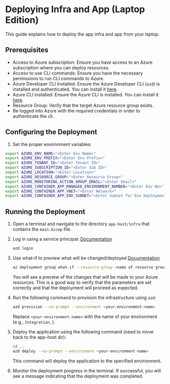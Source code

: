 # Deploying Infra and App (Laptop Edition)

This guide explains how to deploy the app infra and app from your laptop.

## Prerequisites
* Access to Azure subscription: Ensure you have access to an Azure subscription where you can deploy resources.
* Access to use CLI commands: Ensure you have the necessary permissions to run CLI commands to Azure.
* Azure Developer CLI Installed: Ensure the Azure Developer CLI (`azd`) is installed and authenticated. You can install it [here](https://learn.microsoft.com/en-us/azure/developer/azure-developer-cli/install-azd).
* Azure CLI Installed: Ensure the Azure CLI is installed. You can install it [here](https://learn.microsoft.com/en-us/cli/azure/install-azure-cli).
* Resource Group: Verify that the target Azure resource group exists.
* Be logged into Azure with the required credentials in order to authenticate the cli.

## Configuring the Deployment

1. Set the proper environment variables:
```bash
export AZURE_ENV_NAME="<Enter Env Name>"
export AZURE_ENV_PREFIX="<Enter Env Prefix>"
export AZURE_TENANT_ID="<Enter Tenant ID>"
export AZURE_SUBSCRIPTION_ID="<Enter Sub ID>"
export AZURE_LOCATION="<Enter Location>"
export AZURE_RESOURCE_GROUP="<Enter Resource Group>"
export AZURE_MONITORING_ACTION_GROUP_EMAIL="<Enter Email>"
export AZURE_CONTAINER_APP_MANAGED_ENVIRONMENT_NUMBER="<Enter Env No>"
export AZURE_CONTAINER_APP_VNET="<Enter Network>"
export AZURE_CONTAINER_APP_ENV_SUBNET="<Enter Subnet for Env Deployment>"
```

## Running the Deployment

1. Open a terminal and navigate to the directory `app-host/infra` that contains the `main.bicep` file.
2. Log in using a service principal: [Documentation](https://learn.microsoft.com/en-us/azure/developer/azure-developer-cli/reference#azd-auth-login)
   ```bash
   azd login
    ```
3. Use what-if to preview what will be changed/deployed [Documentation](https://learn.microsoft.com/en-us/cli/azure/deployment/group?view=azure-cli-latest#az-deployment-group-what-if)
   ```bash
   az deployment group what-if --resource-group <name of resource group> --template-file main.bicep --parameters environmentName=$AZURE_ENV_NAME environmentPrefix=$AZURE_ENV_PREFIX location=$AZURE_LOCATION monitoringActionGroupEmail=$AZURE_MONITORING_ACTION_GROUP_EMAIL containerAppManagedEnvironmentNumber=$AZURE_CONTAINER_APP_MANAGED_ENVIRONMENT_NUMBER containerAppVnet=$AZURE_CONTAINER_APP_VNET containerAppEnvSubnet=$AZURE_CONTAINER_APP_ENV_SUBNET
   ```
   You will see a preview of the changes that will be made to your Azure resources. This is a good way to verify that the parameters are set correctly and that the deployment will proceed as expected.

4. Run the following command to provision the infrastructure using `azd`:

    ```bash
    azd provision --no-prompt --environment <your-environment-name>
    ```
   Replace `<your-environment-name>` with the name of your environment (e.g., `Integration`, ).

5. Deploy the application using the following command (need to move back to the app-host dir):

    ```bash
    cd ..
    azd deploy --no-prompt --environment <your-environment-name>
    ```

   This command will deploy the application to the specified environment.

6. Monitor the deployment progress in the terminal. If successful, you will see a message indicating that the deployment was completed.